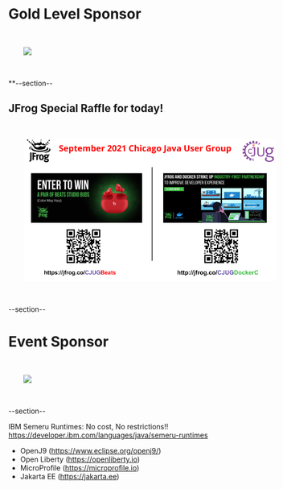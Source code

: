 # Gold Level Sponsor

<img src="images/jfrog.png" style="border:none; box-shadow:none; margin: 30px; background:white;"/>

**--section--
## JFrog Special Raffle for today!

<img src="images/jfrog_2021_gold.png" style="border:none; box-shadow:none; margin: 30px; background:white;"/>

--section--
# Event Sponsor

<img src="images/ibm.jpg" style="border:none; box-shadow:none; margin: 30px; background:white;"/>

--section--

IBM Semeru Runtimes: No cost, No restrictions!!
https://developer.ibm.com/languages/java/semeru-runtimes

- OpenJ9 (https://www.eclipse.org/openj9/)
- Open Liberty (https://openliberty.io)<br/>
- MicroProfile (https://microprofile.io)<br/>
- Jakarta EE (https://jakarta.ee)<br/>
